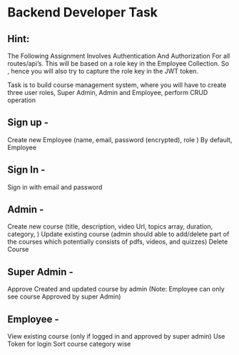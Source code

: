 # Backend Developer Task
   
## Hint:
The Following Assignment Involves Authentication And Authorization For all routes/api’s. This will be based on a role key in the Employee Collection. So , hence you will also try to capture the role key in the JWT token.


Task is to build course management system, where you will have to create three user roles, Super Admin, Admin and Employee, perform CRUD operation 

## Sign up - 
Create new Employee (name, email, password (encrypted), role )
By default, Employee

## Sign In - 
Sign in with email and password

## Admin - 
Create new course (title, description, video Url, topics array, duration, category, )
Update existing course (admin should able to add/delete part of the courses which potentially consists of pdfs, videos, and quizzes)
Delete Course

## Super Admin - 
Approve Created and updated course by admin (Note: Employee can only see course Approved by super Admin)

## Employee - 
View existing course (only if logged in and approved by super admin)
Use Token for login
Sort course category wise
